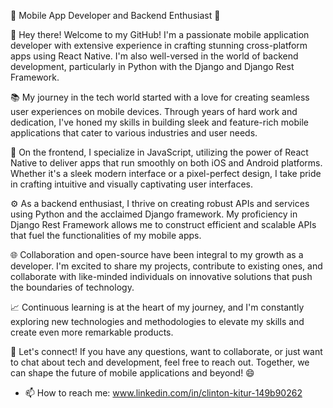 📱 Mobile App Developer and Backend Enthusiast 🚀

👋 Hey there! Welcome to my GitHub! I'm a passionate mobile application developer with extensive experience in crafting stunning cross-platform apps using React Native. I'm also well-versed in the world of backend development, particularly in Python with the Django and Django Rest Framework.

📚 My journey in the tech world started with a love for creating seamless user experiences on mobile devices. Through years of hard work and dedication, I've honed my skills in building sleek and feature-rich mobile applications that cater to various industries and user needs.

🔧 On the frontend, I specialize in JavaScript, utilizing the power of React Native to deliver apps that run smoothly on both iOS and Android platforms. Whether it's a sleek modern interface or a pixel-perfect design, I take pride in crafting intuitive and visually captivating user interfaces.

⚙️ As a backend enthusiast, I thrive on creating robust APIs and services using Python and the acclaimed Django framework. My proficiency in Django Rest Framework allows me to construct efficient and scalable APIs that fuel the functionalities of my mobile apps.

🌐 Collaboration and open-source have been integral to my growth as a developer. I'm excited to share my projects, contribute to existing ones, and collaborate with like-minded individuals on innovative solutions that push the boundaries of technology.

📈 Continuous learning is at the heart of my journey, and I'm constantly exploring new technologies and methodologies to elevate my skills and create even more remarkable products.

🤝 Let's connect! If you have any questions, want to collaborate, or just want to chat about tech and development, feel free to reach out. Together, we can shape the future of mobile applications and beyond! 😄
- 📫 How to reach me: www.linkedin.com/in/clinton-kitur-149b90262


